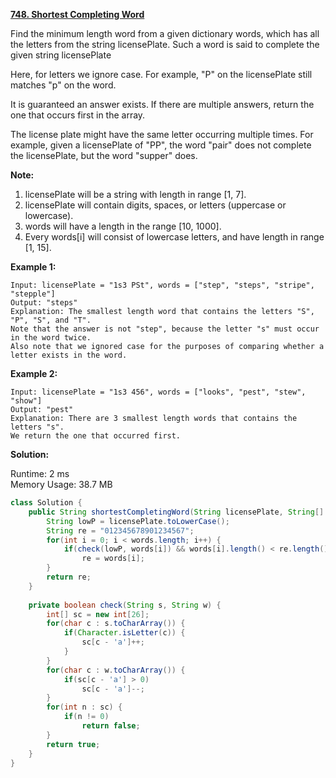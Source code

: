 **[748. Shortest Completing Word](https://leetcode.com/problems/shortest-completing-word/)**

Find the minimum length word from a given dictionary words, which has all the letters from the string licensePlate. Such a word is said to complete the given string licensePlate

Here, for letters we ignore case. For example, "P" on the licensePlate still matches "p" on the word.

It is guaranteed an answer exists. If there are multiple answers, return the one that occurs first in the array.

The license plate might have the same letter occurring multiple times. For example, given a licensePlate of "PP", the word "pair" does not complete the licensePlate, but the word "supper" does.


**Note:**

1. licensePlate will be a string with length in range [1, 7].
2. licensePlate will contain digits, spaces, or letters (uppercase or lowercase).
3. words will have a length in the range [10, 1000].
4. Every words[i] will consist of lowercase letters, and have length in range [1, 15].

**Example 1:**

```
Input: licensePlate = "1s3 PSt", words = ["step", "steps", "stripe", "stepple"]
Output: "steps"
Explanation: The smallest length word that contains the letters "S", "P", "S", and "T".
Note that the answer is not "step", because the letter "s" must occur in the word twice.
Also note that we ignored case for the purposes of comparing whether a letter exists in the word.
```

**Example 2:**

```
Input: licensePlate = "1s3 456", words = ["looks", "pest", "stew", "show"]
Output: "pest"
Explanation: There are 3 smallest length words that contains the letters "s".
We return the one that occurred first.
```

**Solution:**

Runtime: 2 ms<br/>
Memory Usage: 38.7 MB

```java
class Solution {
    public String shortestCompletingWord(String licensePlate, String[] words) {        
        String lowP = licensePlate.toLowerCase();
        String re = "012345678901234567";
        for(int i = 0; i < words.length; i++) {
            if(check(lowP, words[i]) && words[i].length() < re.length())
                re = words[i];
        }
        return re;
    }
    
    private boolean check(String s, String w) {
        int[] sc = new int[26];
        for(char c : s.toCharArray()) {
            if(Character.isLetter(c)) {
                sc[c - 'a']++;
            }
        }
        for(char c : w.toCharArray()) {
            if(sc[c - 'a'] > 0)
                sc[c - 'a']--;
        }
        for(int n : sc) {
            if(n != 0)
                return false;
        }
        return true;
    }
}
```
